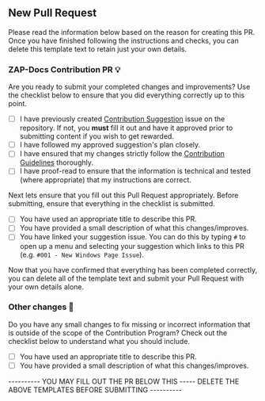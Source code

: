 ## New Pull Request
Please read the information below based on the reason for creating this PR. Once you have finished following the instructions and checks, you can delete this template text to retain just your own details.

### ZAP-Docs Contribution PR 💡
Are you ready to submit your completed changes and improvements? Use the checklist below to ensure that you did everything correctly up to this point.

- [ ] I have previously created [Contribution Suggestion](https://github.com/zaphosting/docs/issues/new/choose) issue on the repository. If not, you **must** fill it out and have it approved prior to submitting content if you wish to get rewarded.
- [ ] I have followed my approved suggestion's plan closely.
- [ ] I have ensured that my changes strictly follow the [Contribution Guidelines](https://zap-hosting.com/guides/docs/contribution-guidelines) thoroughly.
- [ ] I have proof-read to ensure that the information is technical and tested (where appropriate) that my instructions are correct.

Next lets ensure that you fill out this Pull Request appropriately. Before submitting, ensure that everything in the checklist is submitted.
- [ ] You have used an appropriate title to describe this PR.
- [ ] You have provided a small description of what this changes/improves.
- [ ] You have linked your suggestion issue. You can do this by typing `#` to open up a menu and selecting your suggestion which links to this PR (e.g. `#001 - New Windows Page Issue`).

Now that you have confirmed that everything has been completed correctly, you can delete all of the template text and submit your Pull Request with your own details alone.

### Other changes 🐛
Do you have any small changes to fix missing or incorrect information that is outside of the scope of the Contribution Program? Check out the checklist below to understand what you should include.

- [ ] You have used an appropriate title to describe this PR.
- [ ] You have provided a small description of what this changes/improves.

---------- YOU MAY FILL OUT THE PR BELOW THIS ----- DELETE THE ABOVE TEMPLATES BEFORE SUBMITTING ----------
